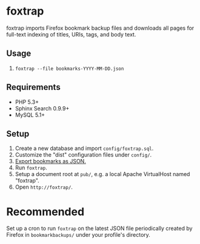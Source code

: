 # foxtrap

foxtrap imports Firefox bookmark backup files and downloads all pages for full-text indexing of titles, URIs, tags, and body text.

## Usage

1. `foxtrap --file bookmarks-YYYY-MM-DD.json`

## Requirements

* PHP 5.3+
* Sphinx Search 0.9.9+
* MySQL 5.1+

## Setup

1. Create a new database and import `config/foxtrap.sql`.
1. Customize the "dist" configuration files under `config/`.
1. [Export bookmarks as JSON.](http://support.mozilla.com/en-US/kb/Backing%20up%20and%20restoring%20bookmarks#w_manual-backup)
1. Run `foxtrap`.
1. Setup a document root at `pub/`, e.g. a local Apache VirtualHost named "foxtrap".
1. Open `http://foxtrap/`.

# Recommended

Set up a cron to run `foxtrap` on the latest JSON file periodically created by Firefox in `bookmarkbackups/` under your profile's directory.